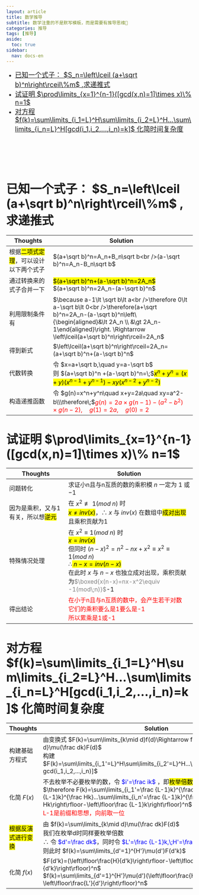 ```yaml
---
layout: article
title: 数学推导
subtitle: 数学注重的不是默写模板，而是需要有推导思维🤔
categories: 推导
tags: [推导]
aside:
  toc: true
sidebar:
  nav: docs-en
---
```


- <a href="#qst1"><font size="4px">已知一个式子： $S_n=\left\lceil (a+\sqrt b)^n\right\rceil\%m$ ,求递推式</font></a>
- <a href="#qst2"><font size="4px">试证明 $\prod\limits_{x=1}^{n-1}([gcd(x,n)=1]\times x)\% n=1$</font></a>
- <a href="#qst3"><font size="4px">对方程 $f(k)=\sum\limits_{i_1=L}^H\sum\limits_{i_2=L}^H...\sum\limits_{i_n=L}^H[gcd(i_1,i_2,...,i_n)=k]$ 化简时间复杂度</font></a>
<br /><br /><br /><br /><br /><br />


# <font size="6px" id="qst1"><b>已知一个式子： $S_n=\left\lceil (a+\sqrt b)^n\right\rceil\%m$ ,求递推式</b></font>

|Thoughts|Solution|
| --- | ---|
| 根据<mark>二项式定理</mark>，可以设计以下两个式子 | $(a+\sqrt b)^n=A_n+B_n\sqrt b<br />(a-\sqrt b)^n=A_n-B_n\sqrt b$      |
| 通过转换来的式子合并一下  | <mark>$(a+\sqrt b)^n+(a-\sqrt b)^n=2A_n$</mark><br>$(a+\sqrt b)^n=2A_n-(a-\sqrt b)^n$  |
|利用限制条件有| $\because a-1\lt \sqrt b\lt a<br />\therefore 0\lt a-\sqrt b\lt 0<br />\therefore(a+\sqrt b)^n=2A_n-(a-\sqrt b)^n\left\{\begin{aligned}&\lt 2A_n \\ &\gt 2A_n-1\end{aligned}\right. \Rightarrow \left\lceil(a+\sqrt b)^n\right\rceil=2A_n$ |
|得到新式|$\left\lceil(a+\sqrt b)^n\right\rceil=2A_n=(a+\sqrt b)^n+(a-\sqrt b)^n$|
|代数转换|令 $x=a+\sqrt b,\quad y=a-\sqrt b$<br>则 $(a+\sqrt b)^n +(a-\sqrt b)^n=\;$<mark>$x^n+y^n=(x+y)(x^{n-1}+y^{n-1})-xy(x^{n-2}+y^{n-2})$</mark>|
|构造递推函数|令 $g(n)=x^n+y^n\quad x+y=2a\quad xy=a^2-b\\\therefore\;$<span style="color:red;">$g(n)=2a\times g(n-1)-(a^2-b^2)\times g(n-2),\quad g(1)=2a,\quad g(0)=2$</span>|

# <font size="6px" id="qst2"><b>试证明 $\prod\limits_{x=1}^{n-1}([gcd(x,n)=1]\times x)\% n=1$</b></font>

|Thoughts|Solution|
| --- | --- |
|问题转化|求证小n且与n互质的数的乘积模 $n$ 一定为 $1$ 或 $-1$|
|因为是乘积，又与1有关，所以想<mark>逆元</mark>|在 $x^2\not\equiv1(mod\;n)$ 时<br><mark>$x\neq inv(x)$</mark>，$\therefore\;x$ 与 $inv(x)$ 在数组中<mark>成对出现</mark>且乘积贡献为1<br />|
|特殊情况处理|在 $x^2\equiv1(mod\; n)$ 时<br><mark>$x=inv(x)$</mark><br>但同时 $(n-x)^2=n^2-nx+x^2\equiv x^2\equiv1(mod\;n)$<br />$\therefore$<mark>$\;n-x=inv(n-x)$</mark><br />在此时 $x$ 与 $n-x$ 也独立成对出现，乘积贡献为<span style="color: grey">$\boxed{x(n-x)=nx-x^2\equiv -1(mod\;n)}$</span>-1|
|得出结论|<span style="color: red;">在小于n且与n互质的数中，会产生若干对数<br>它们的乘积要么是1要么是-1<br />所以累乘是1或-1|


# <font size="6px" id="qst3"><b>对方程 $f(k)=\sum\limits_{i_1=L}^H\sum\limits_{i_2=L}^H...\sum\limits_{i_n=L}^H[gcd(i_1,i_2,...,i_n)=k]$ 化简时间复杂度</b></font>

|Thoughts|Solution|
| --- | ---|
|构建基础方程式|由变换式 $F(k)=\sum\limits_{k\mid d}f(d)\Rightarrow f(k)=\sum\limits_{k\mid d}\mu(\frac dk)F(d)$<br />构建 $F(k)=\sum\limits_{i_1'=L}^H\sum\limits_{i_2'=L}^H...\sum\limits_{i_n'=L}^H[k\mid gcd(i_1,i_2,...,i_n)]$|
|化简 $F(x)$|不去枚举不必要枚举的数，令<span style="color:blue;"> $i'=\frac ik$ </span>，即<mark>枚举倍数</mark><br />$\therefore F(k)=\sum\limits_{i_1'=\frac {L-1}k}^{\frac Hk}\sum\limits_{i_2'=\frac {L-1}k}^{\frac Hk}...\sum\limits_{i_n'=\frac {L-1}k}^{\frac Hk}1=(\left\lfloor \frac Hk\right\rfloor-\left\lfloor\frac {L-1}k\right\rfloor)^n$ <br /><span style="color: red">L-1是前缀和思想，向前取一位</span>|
|<mark>根据反演式进行变换</mark>|由 $f(k)=\sum\limits_{k\mid d}\mu(\frac dk)F(d)$<br>我们在枚举d时同样要枚举倍数<br />$\therefore$ 令 <span style="color: blue;">$d'=\frac dk$</span>，同时令 <span style="color: blue;">$L'=\frac {L-1}k,\;H'=\frac Hk$</span><br>则此时 $f(k)=\sum\limits_{d'=1}^{H'}\mu(d')F(d'k)$|
|化简 $f(x)$|$F(d'k)=(\left\lfloor\frac{H}{d'k}\right\rfloor-\left\lfloor\frac{L-1}{d'k}\right\rfloor)^n$<br />$f(k)=\sum\limits_{d'=1}^{H'}\mu(d')(\left\lfloor\frac{H'}{d}\right\rfloor-\left\lfloor\frac{L'}{d'}\right\rfloor)^n$|
